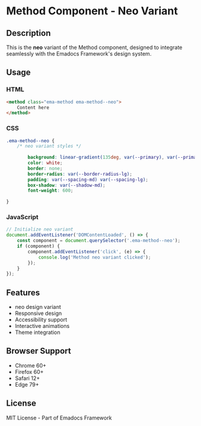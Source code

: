 # Method Component - Neo Variant

## Description
This is the **neo** variant of the Method component, designed to integrate seamlessly with the Emadocs Framework's design system.

## Usage

### HTML
```html
<method class="ema-method ema-method--neo">
    Content here
</method>
```

### CSS
```css
.ema-method--neo {
    /* neo variant styles */
    
        background: linear-gradient(135deg, var(--primary), var(--primary-dark));
        color: white;
        border: none;
        border-radius: var(--border-radius-lg);
        padding: var(--spacing-md) var(--spacing-lg);
        box-shadow: var(--shadow-md);
        font-weight: 600;
    
}
```

### JavaScript
```javascript
// Initialize neo variant
document.addEventListener('DOMContentLoaded', () => {
    const component = document.querySelector('.ema-method--neo');
    if (component) {
        component.addEventListener('click', (e) => {
            console.log('Method neo variant clicked');
        });
    }
});
```

## Features
- neo design variant
- Responsive design
- Accessibility support
- Interactive animations
- Theme integration

## Browser Support
- Chrome 60+
- Firefox 60+
- Safari 12+
- Edge 79+

## License
MIT License - Part of Emadocs Framework
